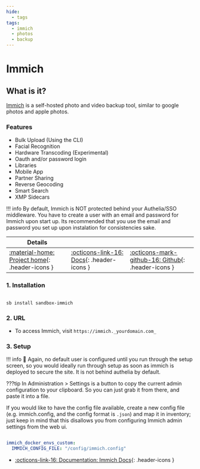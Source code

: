```yaml
---
hide:
  - tags
tags:
  - immich
  - photos
  - backup
---
```


# Immich

## What is it?

[Immich](https://immich.app/) is a self-hosted photo and video backup tool, similar to google photos and apple photos.

### Features

- Bulk Upload (Using the CLI)
- Facial Recognition
- Hardware Transcoding (Experimental)
- Oauth and/or password login
- Libraries
- Mobile App
- Partner Sharing
- Reverse Geocoding
- Smart Search
- XMP Sidecars

!!! info
    By default, Immich is NOT protected behind your Authelia/SSO middleware. You have to create a user with an email and password for Immich upon start up. Its recommended that you use the email and password you set up upon instalation for consistencies sake.

| Details     |             |             |
|-------------|-------------|-------------|
| [:material-home: Project home](https://immich.app/){: .header-icons } | [:octicons-link-16: Docs](https://immich.app/docs/overview/introduction){: .header-icons } | [:octicons-mark-github-16: Github](https://github.com/immich-app/immich){: .header-icons }|

### 1. Installation

``` shell

sb install sandbox-immich

```

### 2. URL

- To access Immich, visit `https://immich._yourdomain.com_`

### 3. Setup

!!! info
    📢 Again, no default user is configured until you run through the setup screen, so you would ideally run through setup as soon as immich is deployed to secure the site. It is not behind authelia by default.

???tip
    In Administration > Settings is a button to copy the current admin configuration to your clipboard. So you can just grab it from there, and paste it into a file.

If you would like to have the config file available, create a new config file (e.g. immich.config, and the config format is `.json`) and map it in inventory; just keep in mind that this disallows you from configuring Immich admin settings from the web ui.

``` yaml

immich_docker_envs_custom:
  IMMICH_CONFIG_FILE: "/config/immich.config"

```

- [:octicons-link-16: Documentation: Immich Docs](https://immich.app/docs/overview/introduction){: .header-icons }
